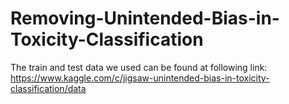 # Removing-Unintended-Bias-in-Toxicity-Classification
The train and test data we used can be found at following link:
https://www.kaggle.com/c/jigsaw-unintended-bias-in-toxicity-classification/data
